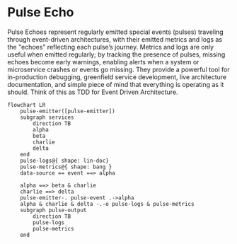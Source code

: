 # Pulse Echo

Pulse Echoes represent regularly emitted special events (pulses) traveling through event-driven architectures, with their emitted metrics and logs as the "echoes" reflecting each pulse’s journey. Metrics and logs are only useful when emitted regularly; by tracking the presence of pulses, missing echoes become early warnings, enabling alerts when a system or microservice crashes or events go missing. They provide a powerful tool for in-production debugging, greenfield service development, live architecture documentation, and simple piece of mind that everything is operating as it should. Think of this as TDD for Event Driven Architecture.

```mermaid
flowchart LR
    pulse-emitter([pulse-emitter])
    subgraph services
        direction TB
        alpha
        beta
        charlie
        delta
    end
    pulse-logs@{ shape: lin-doc}
    pulse-metrics@{ shape: bang }
    data-source == event ==> alpha

    alpha ==> beta & charlie
    charlie ==> delta
    pulse-emitter-. pulse-event .->alpha
    alpha & charlie & delta -.-o pulse-logs & pulse-metrics
    subgraph pulse-output
        direction TB
        pulse-logs
        pulse-metrics
    end
```
